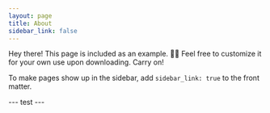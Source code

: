 ```yaml
---
layout: page
title: About
sidebar_link: false
---
```


<p class="message">
  Hey there! This page is included as an example. 🐻‍❄️ Feel free to customize it
  for your own use upon downloading. Carry on!
</p>

To make pages show up in the sidebar, add `sidebar_link: true` to the front
matter.

--- test ---
